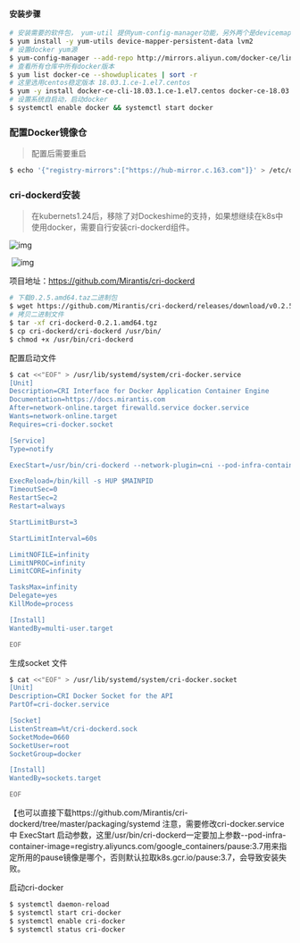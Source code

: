 #### 安装步骤

```sh
# 安装需要的软件包， yum-util 提供yum-config-manager功能，另外两个是devicemapper驱动依赖的
$ yum install -y yum-utils device-mapper-persistent-data lvm2
# 设置docker yum源
$ yum-config-manager --add-repo http://mirrors.aliyun.com/docker-ce/linux/centos/docker-ce.repo
# 查看所有仓库中所有docker版本 
$ yum list docker-ce --showduplicates | sort -r
# 这里选用centos稳定版本 18.03.1.ce-1.el7.centos
$ yum -y install docker-ce-cli-18.03.1.ce-1.el7.centos docker-ce-18.03.1.ce-1.el7.centos
# 设置系统自启动，启动docker
$ systemctl enable docker && systemctl start docker
```

### 配置Docker镜像仓

> 配置后需要重启

```sh
$ echo '{"registry-mirrors":["https://hub-mirror.c.163.com"]}' > /etc/docker/daemon.json
```

### cri-dockerd安装

> 在kubernets1.24后，移除了对Dockeshime的支持，如果想继续在k8s中使用docker，需要自行安装cri-dockerd组件。

![img](https://gitee.com/zhengyanxiong/picture-bed/raw/master/img/modb_20220704_5c5b8d8c-fb8a-11ec-a026-fa163eb4f6be.png)

​	  ![img](https://gitee.com/zhengyanxiong/picture-bed/raw/master/img/modb_20220704_5c73fa7a-fb8a-11ec-a026-fa163eb4f6be.png)

项目地址：https://github.com/Mirantis/cri-dockerd

```sh
# 下载0.2.5.amd64.taz二进制包
$ wget https://github.com/Mirantis/cri-dockerd/releases/download/v0.2.5/cri-dockerd-0.2.5.amd64.tgz
# 拷贝二进制文件
$ tar -xf cri-dockerd-0.2.1.amd64.tgz 
$ cp cri-dockerd/cri-dockerd /usr/bin/
$ chmod +x /usr/bin/cri-dockerd 
```

配置启动文件

```sh
$ cat <<"EOF" > /usr/lib/systemd/system/cri-docker.service
[Unit]
Description=CRI Interface for Docker Application Container Engine
Documentation=https://docs.mirantis.com
After=network-online.target firewalld.service docker.service
Wants=network-online.target
Requires=cri-docker.socket

[Service]
Type=notify

ExecStart=/usr/bin/cri-dockerd --network-plugin=cni --pod-infra-container-image=registry.aliyuncs.com/google_containers/pause:3.7

ExecReload=/bin/kill -s HUP $MAINPID
TimeoutSec=0
RestartSec=2
Restart=always

StartLimitBurst=3

StartLimitInterval=60s

LimitNOFILE=infinity
LimitNPROC=infinity
LimitCORE=infinity

TasksMax=infinity
Delegate=yes
KillMode=process

[Install]
WantedBy=multi-user.target

EOF
```

生成socket 文件

```sh
$ cat <<"EOF" > /usr/lib/systemd/system/cri-docker.socket
[Unit]
Description=CRI Docker Socket for the API
PartOf=cri-docker.service

[Socket]
ListenStream=%t/cri-dockerd.sock
SocketMode=0660
SocketUser=root
SocketGroup=docker

[Install]
WantedBy=sockets.target

EOF
```

【也可以直接下载https://github.com/Mirantis/cri-dockerd/tree/master/packaging/systemd 注意，需要修改cri-docker.service 中 ExecStart 启动参数，这里/usr/bin/cri-dockerd一定要加上参数--pod-infra-container-image=registry.aliyuncs.com/google_containers/pause:3.7用来指定所用的pause镜像是哪个，否则默认拉取k8s.gcr.io/pause:3.7，会导致安装失败。

启动cri-docker

```sh
$ systemctl daemon-reload
$ systemctl start cri-docker
$ systemctl enable cri-docker
$ systemctl status cri-docker
```

